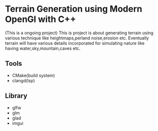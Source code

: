 # Terrain Generation using Modern OpenGl with C++

(This is a ongoing project)
This is project is about generating terrain using various technique like heightmaps,perland noise,erosion etc. 
Eventually terrain will have various details incorporated for simulating nature like having water,sky,mountain,caves etc.

## Tools

- CMake(build system)
- clangd(lsp)

## Library

- glfw
- glm
- glad
- imgui
